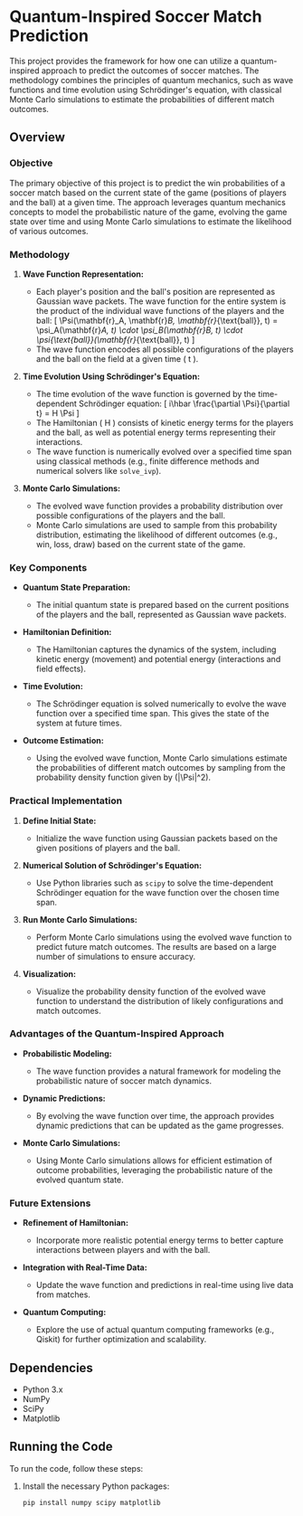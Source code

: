 # Quantum-Inspired Soccer Match Prediction

This project provides the framework for how one can utilize a quantum-inspired approach to predict the outcomes of soccer matches. The methodology combines the principles of quantum mechanics, such as wave functions and time evolution using Schrödinger's equation, with classical Monte Carlo simulations to estimate the probabilities of different match outcomes.

## Overview

### Objective

The primary objective of this project is to predict the win probabilities of a soccer match based on the current state of the game (positions of players and the ball) at a given time. The approach leverages quantum mechanics concepts to model the probabilistic nature of the game, evolving the game state over time and using Monte Carlo simulations to estimate the likelihood of various outcomes.

### Methodology

1. **Wave Function Representation:**
   - Each player's position and the ball's position are represented as Gaussian wave packets. The wave function for the entire system is the product of the individual wave functions of the players and the ball:
     \[
     \Psi(\mathbf{r}_A, \mathbf{r}_B, \mathbf{r}_{\text{ball}}, t) = \psi_A(\mathbf{r}_A, t) \cdot \psi_B(\mathbf{r}_B, t) \cdot \psi_{\text{ball}}(\mathbf{r}_{\text{ball}}, t)
     \]
   - The wave function encodes all possible configurations of the players and the ball on the field at a given time \( t \).

2. **Time Evolution Using Schrödinger's Equation:**
   - The time evolution of the wave function is governed by the time-dependent Schrödinger equation:
     \[
     i\hbar \frac{\partial \Psi}{\partial t} = H \Psi
     \]
   - The Hamiltonian \( H \) consists of kinetic energy terms for the players and the ball, as well as potential energy terms representing their interactions.
   - The wave function is numerically evolved over a specified time span using classical methods (e.g., finite difference methods and numerical solvers like `solve_ivp`).

3. **Monte Carlo Simulations:**
   - The evolved wave function provides a probability distribution over possible configurations of the players and the ball.
   - Monte Carlo simulations are used to sample from this probability distribution, estimating the likelihood of different outcomes (e.g., win, loss, draw) based on the current state of the game.

### Key Components

- **Quantum State Preparation:**
  - The initial quantum state is prepared based on the current positions of the players and the ball, represented as Gaussian wave packets.

- **Hamiltonian Definition:**
  - The Hamiltonian captures the dynamics of the system, including kinetic energy (movement) and potential energy (interactions and field effects).

- **Time Evolution:**
  - The Schrödinger equation is solved numerically to evolve the wave function over a specified time span. This gives the state of the system at future times.

- **Outcome Estimation:**
  - Using the evolved wave function, Monte Carlo simulations estimate the probabilities of different match outcomes by sampling from the probability density function given by \(|\Psi|^2\).

### Practical Implementation

1. **Define Initial State:**
   - Initialize the wave function using Gaussian packets based on the given positions of players and the ball.

2. **Numerical Solution of Schrödinger's Equation:**
   - Use Python libraries such as `scipy` to solve the time-dependent Schrödinger equation for the wave function over the chosen time span.

3. **Run Monte Carlo Simulations:**
   - Perform Monte Carlo simulations using the evolved wave function to predict future match outcomes. The results are based on a large number of simulations to ensure accuracy.

4. **Visualization:**
   - Visualize the probability density function of the evolved wave function to understand the distribution of likely configurations and match outcomes.

### Advantages of the Quantum-Inspired Approach

- **Probabilistic Modeling:**
  - The wave function provides a natural framework for modeling the probabilistic nature of soccer match dynamics.
  
- **Dynamic Predictions:**
  - By evolving the wave function over time, the approach provides dynamic predictions that can be updated as the game progresses.

- **Monte Carlo Simulations:**
  - Using Monte Carlo simulations allows for efficient estimation of outcome probabilities, leveraging the probabilistic nature of the evolved quantum state.

### Future Extensions

- **Refinement of Hamiltonian:**
  - Incorporate more realistic potential energy terms to better capture interactions between players and with the ball.

- **Integration with Real-Time Data:**
  - Update the wave function and predictions in real-time using live data from matches.

- **Quantum Computing:**
  - Explore the use of actual quantum computing frameworks (e.g., Qiskit) for further optimization and scalability.

## Dependencies

- Python 3.x
- NumPy
- SciPy
- Matplotlib

## Running the Code

To run the code, follow these steps:

1. Install the necessary Python packages:
   ```sh
   pip install numpy scipy matplotlib
